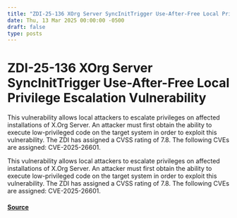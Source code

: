 ```yaml
---
title: "ZDI-25-136 XOrg Server SyncInitTrigger Use-After-Free Local Privilege Escalation Vulnerability"
date: Thu, 13 Mar 2025 00:00:00 -0500
draft: false
type: posts
---
```

# ZDI-25-136 XOrg Server SyncInitTrigger Use-After-Free Local Privilege Escalation Vulnerability





This vulnerability allows local attackers to escalate privileges on affected installations of X.Org Server. An attacker must first obtain the ability to execute low-privileged code on the target system in order to exploit this vulnerability. The ZDI has assigned a CVSS rating of 7.8. The following CVEs are assigned: CVE-2025-26601.

This vulnerability allows local attackers to escalate privileges on affected installations of X.Org Server. An attacker must first obtain the ability to execute low-privileged code on the target system in order to exploit this vulnerability. The ZDI has assigned a CVSS rating of 7.8. The following CVEs are assigned: CVE-2025-26601.

#### [Source](http://www.zerodayinitiative.com/advisories/ZDI-25-136/)

